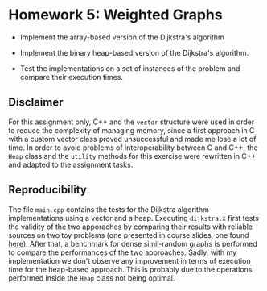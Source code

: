 # Homework 5: Weighted Graphs

* Implement the array-based version of the Dijkstra's algorithm

* Implement the binary heap-based version of the Dijkstra's algorithm.

* Test the implementations on a set of instances of the problem and compare their execution times.

## Disclaimer

For this assignment only, C++ and the `vector` structure were used in order to reduce the complexity of managing memory, since a first approach in C with a custom vector class proved unsuccessful and made me lose a lot of time.
In order to avoid problems of interoperability between C and C++, the `Heap` class and the `utility` methods for this exercise were rewritten in C++ and adapted to the assignment tasks.

## Reproducibility

The file `main.cpp` contains the tests for the Dijkstra algorithm implementations using a vector and a heap. Executing `dijkstra.x` first tests the validity of the two apporaches by comparing their results with reliable sources on two toy problems (one presented in course slides, one found [here](https://www.geeksforgeeks.org/dijkstras-shortest-path-algorithm-greedy-algo-7/)). After that, a benchmark for dense simil-random graphs is performed to compare the performances of the two approaches. Sadly, with my implementation we don't observe any improvement in terms of execution time for the heap-based approach. This is probably due to the operations performed inside the `Heap` class not being optimal.

